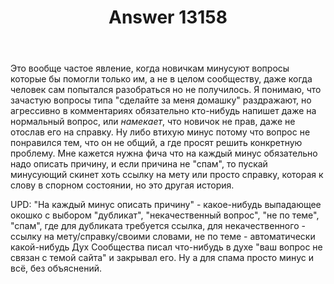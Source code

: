 ﻿---
title: "Answer 13158"
se.owner.user_id: 422180
se.owner.display_name: "Aarnihauta"
se.owner.link: "https://ru.meta.stackoverflow.com/users/422180/aarnihauta"
se.answer_id: 13158
se.question_id: 13154
se.post_type: answer
se.is_accepted: False
---
<p>Это вообще частое явление, когда новичкам минусуют вопросы которые бы помогли только им, а не в целом сообществу, даже когда человек сам попытался разобраться но не получилось. Я понимаю, что зачастую вопросы типа &quot;сделайте за меня домашку&quot; раздражают, но агрессивно в комментариях обязательно кто-нибудь напишет даже на нормальный вопрос, или <em>намекает</em>, что новичок не прав, даже не отослав его на справку. Ну либо втихую минус потому что вопрос не понравился тем, что он не общий, а где просят решить конкретную проблему. Мне кажется нужна фича что на каждый минус обязательно надо описать причину, и если причина не &quot;спам&quot;, то пускай минусующий скинет хоть ссылку на мету или просто справку, которая к слову в спорном состоянии, но это другая история.</p>
<p>UPD: &quot;На каждый минус описать причину&quot; - какое-нибудь выпадающее окошко с выбором &quot;дубликат&quot;, &quot;некачественный вопрос&quot;, &quot;не по теме&quot;, &quot;спам&quot;, где для дубликата требуется ссылка, для некачественного - ссылку на мету/справку/своими словами, не по теме - автоматически какой-нибудь Дух Сообщества писал что-нибудь в духе &quot;ваш вопрос не связан с темой сайта&quot; и закрывал его. Ну а для спама просто минус и всё, без объяснений.</p>
